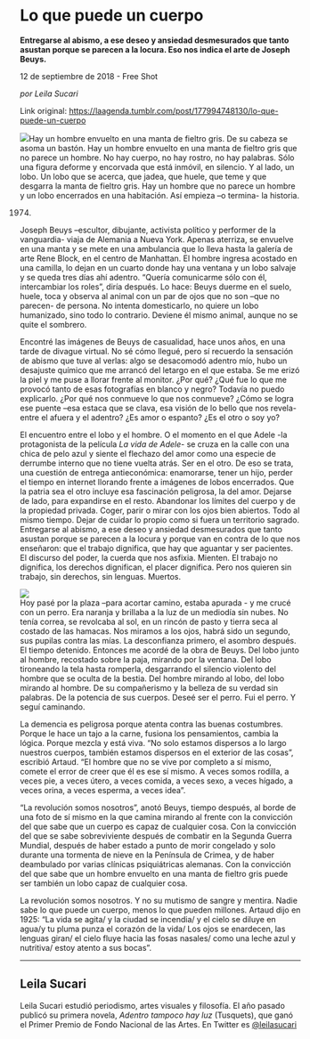 # Lo que puede un cuerpo

**Entregarse al abismo, a ese deseo y ansiedad desmesurados que tanto asustan porque se parecen a la locura. Eso nos indica el arte de Joseph Beuys.**

12 de septiembre de 2018 - Free Shot

_por Leila Sucari_

Link original: https://laagenda.tumblr.com/post/177994748130/lo-que-puede-un-cuerpo

![](https://64.media.tumblr.com/ac0f7217bffb464883f879f552c0711f/tumblr_inline_peyh9bZIfJ1t6q87u_500.jpg)Hay
un hombre envuelto en una manta de fieltro gris. De su cabeza se
asoma un bastón. Hay un hombre envuelto en una manta de fieltro gris
que no parece un hombre. No hay cuerpo, no hay rostro, no hay
palabras. Sólo una figura deforme y encorvada que está inmóvil, en
silencio. Y al lado, un lobo. Un lobo que se acerca, que jadea, que
huele, que teme y que desgarra la manta de fieltro gris. Hay un
hombre que no parece un hombre y un lobo encerrados en una
habitación. Así empieza –o termina- la historia. 


1974.
Joseph Beuys –escultor, dibujante, activista político y performer
de la vanguardia- viaja de Alemania a Nueva York. Apenas aterriza, se
envuelve en una manta y se mete en una ambulancia que lo lleva hasta
la galería de arte Rene Block, en el centro de Manhattan. El hombre
ingresa acostado en una camilla, lo dejan en un cuarto donde hay una
ventana y un lobo salvaje y se queda tres días ahí adentro. “Quería
comunicarme sólo con él, intercambiar los roles”, diría después.
Lo hace: Beuys duerme en el suelo, huele, toca y observa al animal
con un par de ojos que no son –que no parecen- de persona. No
intenta domesticarlo, no quiere un lobo humanizado, sino todo lo
contrario. Deviene él mismo animal, aunque no se quite el sombrero.

Encontré
las imágenes de Beuys de casualidad, hace unos años, en una tarde
de divague virtual. No sé cómo llegué, pero sí recuerdo la
sensación de abismo que tuve al verlas: algo se desacomodó adentro
mío, hubo un desajuste químico que me arrancó del letargo en el
que estaba. Se me erizó la piel y me puse a llorar frente al
monitor. ¿Por qué? ¿Qué fue lo que me provocó tanto de esas
fotografías en blanco y negro? Todavía no puedo explicarlo. ¿Por
qué nos conmueve lo que nos conmueve? ¿Cómo se logra ese puente
–esa estaca que se clava, esa visión de lo bello que nos revela-
entre el afuera y el adentro?  ¿Es amor o espanto?  ¿Es el otro o
soy yo?

El
encuentro entre el lobo y el hombre. O el momento en el que Adele -la
protagonista de la película *La vida de Adele*- se cruza en la
calle con una chica de pelo azul y siente el flechazo del amor como
una especie de derrumbe interno que no tiene vuelta atrás. Ser en el
otro. De eso se trata, una cuestión de entrega antieconómica:
enamorarse, tener un hijo, perder el tiempo en internet llorando
frente a imágenes de lobos encerrados. Que la patria sea el otro
incluye esa fascinación peligrosa, la del amor. Dejarse de lado,
para expandirse en el resto. Abandonar los límites del cuerpo y de
la propiedad privada. Coger, parir o mirar con los ojos bien
abiertos. Todo al mismo tiempo. Dejar de cuidar lo propio como si
fuera un territorio sagrado. Entregarse al abismo, a ese deseo y
ansiedad desmesurados que tanto asustan porque se parecen a la locura
y porque van en contra de lo que nos enseñaron: que el trabajo
dignifica, que hay que aguantar y ser pacientes. El discurso del
poder, la cuerda que nos asfixia. Mienten. El trabajo no dignifica,
los derechos dignifican, el placer dignifica. Pero nos quieren sin
trabajo, sin derechos, sin lenguas. Muertos.

![](https://64.media.tumblr.com/c10d9dc2ad25fc87299364c8d77d322e/tumblr_inline_pey6my9DZz1t6q87u_500.jpg)  
Hoy
pasé por la plaza –para acortar camino, estaba apurada - y me
crucé  con un perro. Era naranja y brillaba a la luz de un mediodía
sin nubes. No tenía correa, se revolcaba al sol, en un rincón de
pasto y tierra seca al costado de las hamacas. Nos miramos a los
ojos, habrá sido un segundo, sus pupilas contra las mías. La
desconfianza primero, el asombro después. El tiempo detenido.
Entonces me acordé de la obra de Beuys. Del lobo junto al hombre,
recostado sobre la paja, mirando por la ventana. Del lobo tironeando
la tela hasta romperla, desgarrando el silencio violento del hombre
que se oculta de la bestia. Del hombre mirando al lobo, del lobo
mirando al hombre. De su compañerismo y la belleza de su verdad sin
palabras. De la potencia de sus cuerpos. Deseé ser el perro. Fui el
perro. Y seguí caminando.  


La
demencia es peligrosa porque atenta contra las buenas costumbres.
Porque le hace un tajo a la carne, fusiona los pensamientos, cambia
la lógica. Porque mezcla y está viva. “No solo estamos dispersos
a lo largo nuestros cuerpos, también estamos dispersos en el
exterior de las cosas”, escribió Artaud. “El hombre que no se
vive por completo a sí mismo, comete el error de creer que él es
ese sí mismo. A veces somos rodilla, a veces pie, a veces útero, a
veces comida, a veces sexo, a veces hígado, a veces orina, a veces
esperma, a veces idea”.

“La
revolución somos nosotros”, anotó Beuys, tiempo después, al
borde de una foto de sí mismo en la que camina mirando al frente con
la convicción del que sabe que un cuerpo es capaz de cualquier cosa.
Con la convicción del que se sabe sobreviviente después de combatir
en la Segunda Guerra Mundial, después de haber estado a punto de
morir congelado y solo durante una tormenta de nieve en la Península
de Crimea, y de haber deambulado por varias clínicas psiquiátricas
alemanas. Con la convicción del que sabe que un hombre envuelto en
una manta de fieltro gris puede ser también un lobo capaz de
cualquier cosa. 


La
revolución somos nosotros. Y no su mutismo de sangre y mentira.
Nadie sabe lo que puede un cuerpo, menos lo que pueden millones. 
Artaud dijo en 1925: “La vida se agita/ y la ciudad se
incendia/ y el cielo se diluye en agua/y tu pluma punza el corazón
de la vida/ Los ojos se enardecen, las lenguas giran/ el cielo fluye
hacia las fosas nasales/ como una leche azul y nutritiva/ estoy
atento a sus bocas”.



---

Leila Sucari
------------

 Leila Sucari estudió periodismo, artes visuales y filosofía. El año pasado publicó su primera novela, *Adentro tampoco hay luz* (Tusquets), que ganó el Primer Premio de Fondo Nacional de las Artes. En Twitter es [@leilasucari](https://twitter.com/leilasucari) 

